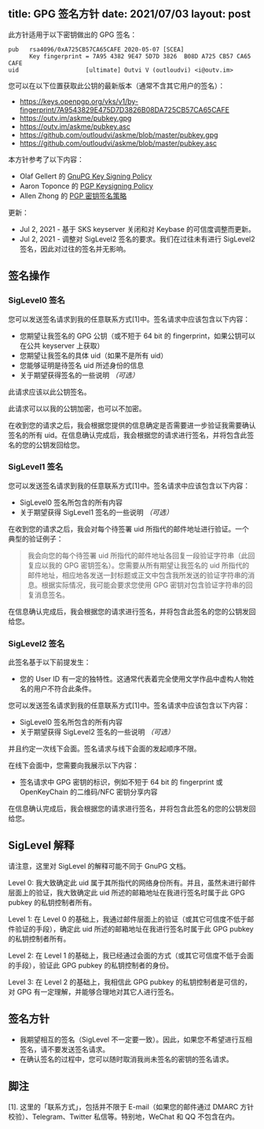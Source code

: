 title: GPG 签名方针
date: 2021/07/03
layout: post
---

此方针适用于以下密钥做出的 GPG 签名：

```
pub   rsa4096/0xA725CB57CA65CAFE 2020-05-07 [SCEA]
      Key fingerprint = 7A95 4382 9E47 5D7D 3826  B08D A725 CB57 CA65 CAFE
uid                   [ultimate] Outvi V (outloudvi) <i@outv.im>
```

您可以在以下位置获取此公钥的最新版本（通常不含其它用户的签名）：
* https://keys.openpgp.org/vks/v1/by-fingerprint/7A9543829E475D7D3826B08DA725CB57CA65CAFE
* https://outv.im/askme/pubkey.gpg
* https://outv.im/askme/pubkey.asc
* https://github.com/outloudvi/askme/blob/master/pubkey.gpg
* https://github.com/outloudvi/askme/blob/master/pubkey.asc

本方针参考了以下内容：
* Olaf Gellert 的 [GnuPG Key Signing Policy](http://www.arasca.com/olaf/pgp/policy.html)
* Aaron Toponce 的 [PGP Keysigning Policy](https://pthree.org/my-pgp-key-signing-policy/)
* Allen Zhong 的 [PGP 密钥签名策略](https://atr.me/~pgp/policy.html)

更新：
* Jul 2, 2021 - 基于 SKS keyserver 关闭和对 Keybase 的可信度调整而更新。
* Jul 2, 2021 - 调整对 SigLevel2 签名的要求。我们在过往未有进行 SigLevel2 签名，因此对过往的签名并无影响。

## 签名操作

### SigLevel0 签名

您可以发送签名请求到我的任意联系方式[1]中。签名请求中应该包含以下内容：

* 您期望让我签名的 GPG 公钥（或不短于 64 bit 的 fingerprint，如果公钥可以在公共 keyserver 上获取）
* 您期望让我签名的具体 uid（如果不是所有 uid）
* 您能够证明是待签名 uid 所述身份的信息
* 关于期望获得签名的一些说明 *（可选）*

此请求应该以此公钥签名。

此请求可以以我的公钥加密，也可以不加密。

在收到您的请求之后，我会根据您提供的信息确定是否需要进一步验证我需要确认签名的所有 uid。在信息确认完成后，我会根据您的请求进行签名，并将包含此签名的您的公钥发回给您。

### SigLevel1 签名

您可以发送签名请求到我的任意联系方式[1]中。签名请求中应该包含以下内容：

* SigLevel0 签名所包含的所有内容
* 关于期望获得 SigLevel1 签名的一些说明 *（可选）*

在收到您的请求之后，我会对每个待签署 uid 所指代的邮件地址进行验证。一个典型的验证例子：

> 我会向您的每个待签署 uid 所指代的邮件地址各回复一段验证字符串（此回复应以我的 GPG 密钥签名）。您需要从所有期望让我签名的 uid 所指代的邮件地址，相应地各发送一封标题或正文中包含我所发送的验证字符串的消息。根据实际情况，我可能会要求您使用 GPG 密钥对包含验证字符串的回复消息签名。

在信息确认完成后，我会根据您的请求进行签名，并将包含此签名的您的公钥发回给您。

### SigLevel2 签名

此签名基于以下前提发生：

* 您的 User ID 有一定的独特性。这通常代表着完全使用文学作品中虚构人物姓名的用户不符合此条件。

您可以发送签名请求到我的任意联系方式[1]中。签名请求中应该包含以下内容：

* SigLevel0 签名所包含的所有内容
* 关于期望获得 SigLevel2 签名的一些说明 *（可选）*

并且约定一次线下会面。签名请求与线下会面的发起顺序不限。

在线下会面中，您需要向我展示以下内容：

* 签名请求中 GPG 密钥的标识，例如不短于 64 bit 的 fingerprint 或 OpenKeyChain 的二维码/NFC 密钥分享内容

在信息确认完成后，我会根据您的请求进行签名，并将包含此签名的您的公钥发回给您。

## SigLevel 解释

请注意，这里对 SigLevel 的解释可能不同于 GnuPG 文档。

Level 0: 我大致确定此 uid 属于其所指代的网络身份所有。并且，虽然未进行邮件层面上的验证，我大致确定此 uid 所述的邮箱地址在我进行签名时属于此 GPG pubkey 的私钥控制者所有。

Level 1: 在 Level 0 的基础上，我通过邮件层面上的验证（或其它可信度不低于邮件验证的手段），确定此 uid 所述的邮箱地址在我进行签名时属于此 GPG pubkey 的私钥控制者所有。

Level 2: 在 Level 1 的基础上，我已经通过会面的方式（或其它可信度不低于会面的手段），验证此 GPG pubkey 的私钥控制者的身份。

Level 3: 在 Level 2 的基础上，我相信此 GPG pubkey 的私钥控制者是可信的，对 GPG 有一定理解，并能够合理地对其它人进行签名。

## 签名方针

* 我期望相互的签名（SigLevel 不一定要一致）。因此，如果您不希望进行互相签名，请不要发送签名请求。
* 在确认签名的过程中，您可以随时取消我尚未签名的密钥的签名请求。

## 脚注

[1]. 这里的「联系方式」，包括并不限于 E-mail（如果您的邮件通过 DMARC 方针校验）、Telegram、Twitter 私信等。特别地，WeChat 和 QQ 不包含在内。
